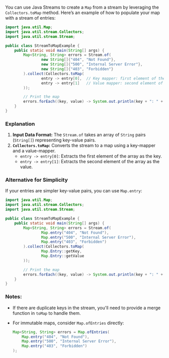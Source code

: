 You can use Java Streams to create a `Map` from a stream by leveraging the `Collectors.toMap` method. Here’s an example of how to populate your map with a stream of entries:

```java
import java.util.Map;
import java.util.stream.Collectors;
import java.util.stream.Stream;

public class StreamToMapExample {
    public static void main(String[] args) {
        Map<String, String> errors = Stream.of(
                new String[]{"404", "Not Found"},
                new String[]{"500", "Internal Server Error"},
                new String[]{"403", "Forbidden"}
        ).collect(Collectors.toMap(
                entry -> entry[0],  // Key mapper: first element of the array
                entry -> entry[1]   // Value mapper: second element of the array
        ));

        // Print the map
        errors.forEach((key, value) -> System.out.println(key + ": " + value));
    }
}
```

### Explanation

1. **Input Data Format:** The `Stream.of` takes an array of `String` pairs (`String[]`) representing key-value pairs.
2. **`Collectors.toMap`:** Converts the stream to a map using a key-mapper and a value-mapper.
    - `entry -> entry[0]`: Extracts the first element of the array as the key.
    - `entry -> entry[1]`: Extracts the second element of the array as the value.

### Alternative for Simplicity

If your entries are simpler key-value pairs, you can use `Map.entry`:

```java
import java.util.Map;
import java.util.stream.Collectors;
import java.util.stream.Stream;

public class StreamToMapExample {
    public static void main(String[] args) {
        Map<String, String> errors = Stream.of(
                Map.entry("404", "Not Found"),
                Map.entry("500", "Internal Server Error"),
                Map.entry("403", "Forbidden")
        ).collect(Collectors.toMap(
                Map.Entry::getKey,
                Map.Entry::getValue
        ));

        // Print the map
        errors.forEach((key, value) -> System.out.println(key + ": " + value));
    }
}
```

### Notes:

- If there are duplicate keys in the stream, you'll need to provide a merge function in `toMap` to handle them.
- For immutable maps, consider `Map.ofEntries` directly:
    
    ```java
    Map<String, String> errors = Map.ofEntries(
        Map.entry("404", "Not Found"),
        Map.entry("500", "Internal Server Error"),
        Map.entry("403", "Forbidden")
    );
    ```